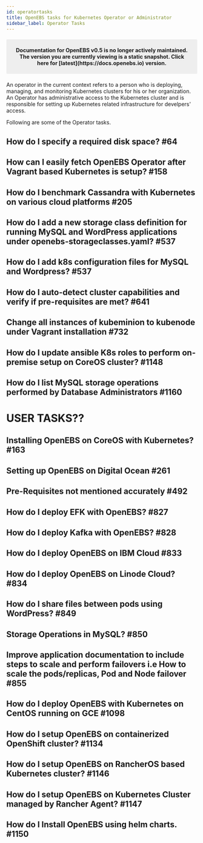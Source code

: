 ```yaml
---
id: operatortasks
title: OpenEBS tasks for Kubernetes Operator or Administrator
sidebar_label: Operator Tasks
---
```


<center><p style="padding: 20px; margin: 20px 0; border-radius: 3px; background-color: #eeeeee;"><strong>
  Documentation for OpenEBS v0.5 is no longer actively maintained. The version you are currently viewing is a static snapshot. Click here for [latest](https://docs.openebs.io) version.
</strong></p></center>

An operator in the current context refers to a person who is deploying, managing, and monitoring Kubernetes clusters for his or her organization. An Operator has administrative access to the Kubernetes cluster and is responsible for setting up Kubernetes related infrastructure for develpers' access.

Following are some of the Operator tasks.

## How do I specify a required disk space? #64

## How can I easily fetch OpenEBS Operator after Vagrant based Kubernetes is setup? #158

## How do I benchmark Cassandra with Kubernetes on various cloud platforms #205

## How do I add a new storage class definition for running MySQL and WordPress applications under openebs-storageclasses.yaml? #537

## How do I add k8s configuration files for MySQL and Wordpress? #537

## How do I auto-detect cluster capabilities and verify if pre-requisites are met? #641

## Change all instances of kubeminion to kubenode under Vagrant installation #732

## How do I update ansible K8s roles to perform on-premise setup on CoreOS cluster? #1148

## How do I list MySQL storage operations performed by Database Administrators #1160






# USER TASKS??

## Installing OpenEBS on CoreOS with Kubernetes? #163

## Setting up OpenEBS on Digital Ocean #261

## Pre-Requisites not mentioned accurately #492

## How do I deploy EFK with OpenEBS? #827

## How do I deploy Kafka with OpenEBS? #828

## How do I deploy OpenEBS on IBM Cloud #833

## How do I deploy OpenEBS on Linode Cloud? #834

## How do I share files between pods using WordPress? #849

## Storage Operations in MySQL? #850

## Improve application documentation to include steps to scale and perform failovers i.e How to scale the pods/replicas, Pod and Node failover #855

## How do I deploy OpenEBS with Kubernetes on CentOS running on GCE #1098

## How do I setup OpenEBS on containerized OpenShift cluster? #1134

## How do I setup OpenEBS on RancherOS based Kubernetes cluster? #1146

## How do I setup OpenEBS on Kubernetes Cluster managed by Rancher Agent? #1147

## How do I Install OpenEBS using helm charts. #1150









<!-- Hotjar Tracking Code for https://docs.openebs.io -->
<script>
   (function(h,o,t,j,a,r){
       h.hj=h.hj||function(){(h.hj.q=h.hj.q||[]).push(arguments)};
       h._hjSettings={hjid:785693,hjsv:6};
       a=o.getElementsByTagName('head')[0];
       r=o.createElement('script');r.async=1;
       r.src=t+h._hjSettings.hjid+j+h._hjSettings.hjsv;
       a.appendChild(r);
   })(window,document,'https://static.hotjar.com/c/hotjar-','.js?sv=');
</script>
